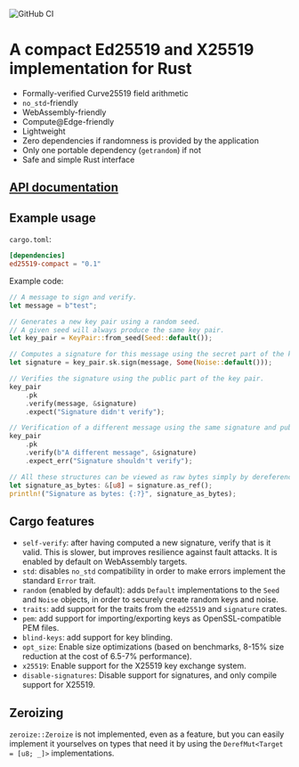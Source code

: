 ![GitHub CI](https://github.com/jedisct1/rust-ed25519-compact/workflows/GitHub%20CI/badge.svg)

# A compact Ed25519 and X25519 implementation for Rust

* Formally-verified Curve25519 field arithmetic
* `no_std`-friendly
* WebAssembly-friendly
* Compute@Edge-friendly
* Lightweight
* Zero dependencies if randomness is provided by the application
* Only one portable dependency (`getrandom`) if not
* Safe and simple Rust interface

## [API documentation](https://docs.rs/ed25519-compact)

## Example usage

`cargo.toml`:

```toml
[dependencies]
ed25519-compact = "0.1"
```

Example code:

```rust
// A message to sign and verify.
let message = b"test";

// Generates a new key pair using a random seed.
// A given seed will always produce the same key pair.
let key_pair = KeyPair::from_seed(Seed::default());

// Computes a signature for this message using the secret part of the key pair.
let signature = key_pair.sk.sign(message, Some(Noise::default()));

// Verifies the signature using the public part of the key pair.
key_pair
    .pk
    .verify(message, &signature)
    .expect("Signature didn't verify");

// Verification of a different message using the same signature and public key fails.
key_pair
    .pk
    .verify(b"A different message", &signature)
    .expect_err("Signature shouldn't verify");

// All these structures can be viewed as raw bytes simply by dereferencing them:
let signature_as_bytes: &[u8] = signature.as_ref();
println!("Signature as bytes: {:?}", signature_as_bytes);
```

## Cargo features

* `self-verify`: after having computed a new signature, verify that is it valid. This is slower, but improves resilience against fault attacks. It is enabled by default on WebAssembly targets.
* `std`: disables `no_std` compatibility in order to make errors implement the standard `Error` trait.
* `random` (enabled by default): adds `Default` implementations to the `Seed` and `Noise` objects, in order to securely create random keys and noise.
* `traits`: add support for the traits from the `ed25519` and `signature` crates.
* `pem`: add support for importing/exporting keys as OpenSSL-compatible PEM files.
* `blind-keys`: add support for key blinding.
* `opt_size`: Enable size optimizations (based on benchmarks, 8-15% size reduction at the cost of 6.5-7% performance).
* `x25519`: Enable support for the X25519 key exchange system.
* `disable-signatures`: Disable support for signatures, and only compile support for X25519.

## Zeroizing

`zeroize::Zeroize` is not implemented, even as a feature, but you can easily implement it yourselves on types that need it by using the `DerefMut<Target = [u8; _]>` implementations.
